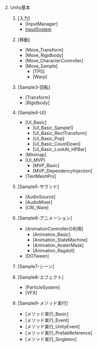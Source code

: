 2. Unity基本
   1. [入力]
       + [InputManager]
       + [InputSystem](2_1_InputSystem/2_1.md)
       
   <!-- 2. [Camera]  
       + [Camera基礎]   
       + [](2_2_Camera/2_2.md)
       + [HDRP・URP]() -->

   2. [移動]
       + [Move_Transform]
       + [Move_Rigidbody]
       + [Move_CharacterController]
       + [Move_Sample]
         - [TPS]
         - [Warp]

   3. [Sample3-回転]
       + [Transform]
       + [Rigidbody]

   4. [Sample4-UI]
       + [UI_Basic]
         - [UI_Basic_Sample1]
         - [UI_Basic_RectTransform]
         - [UI_Basic_Pop]
         - [UI_Basic_CountDown]
         - [UI_Basic_LookAt_HPBar]
       + [Minimap]
       + [UI_MVP]
         - [MVP_Basic]
         - [MVP_DependencyInjection]
       + [TextMeshPro]

   5. [Sample5-サウンド]
       + [AudioSource]
       + [AudioMixer]
       + [CRI_Ware]

   6. [Sample6-アニメーション]
       + [AnimationControllerの利用]
         - [Animation_Basic]
         - [Animation_StateMachine]
         - [Animation_AvaterMask]
         - [Animation_Ragdoll]
       + [DOTween]

   7. [Sample7-シーン]
   

   8. [Sample8-エフェクト]
       + [ParticleSystem]
       + [VFX]
       
   9. [Sample9-メソッド実行]
       + [メソッド実行_Basic]
       + [メソッド実行_Event]
       + [メソッド実行_UnityEvent]
       + [メソッド実行_PrefabReference]
       + [メソッド実行_Singleton]